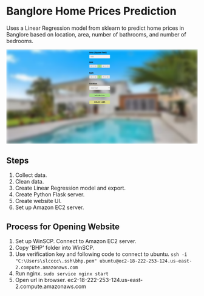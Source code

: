 # Banglore Home Prices Prediction

Uses a Linear Regression model from sklearn to predict home prices in Banglore based on location, area, number of bathrooms, and number of bedrooms.

![alt text](https://github.com/aaWang27/BHP/blob/master/website.png)

## Steps
1. Collect data.
2. Clean data.
3. Create Linear Regression model and export.
4. Create Python Flask server.
5. Create website UI.
6. Set up Amazon EC2 server.

## Process for Opening Website
1. Set up WinSCP. Connect to Amazon EC2 server.
2. Copy 'BHP' folder into WinSCP.
3. Use verification key and following code to connect to ubuntu. ```ssh -i "C:\Users\slcccc\.ssh\bhp.pem" ubuntu@ec2-18-222-253-124.us-east-2.compute.amazonaws.com```
4. Run nginx. ```sudo service nginx start```
5. Open url in browser.
  ec2-18-222-253-124.us-east-2.compute.amazonaws.com

